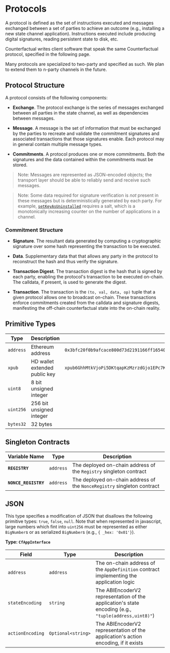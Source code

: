 # Protocols

A protocol is defined as the set of instructions executed and messages exchanged between a set of parties to achieve an outcome (e.g., installing a new state channel application). Instructions executed include producing digital signatures, reading persistent state to disk, etc.

Counterfactual writes client software that speak the same Counterfactual protocol, specified in the following page.

Many protocols are specialized to two-party and specified as such. We plan to extend them to n-party channels in the future.

## Protocol Structure

A protocol consists of the following components:

- **Exchange**. The protocol exchange is the series of messages exchanged between all parties in the state channel, as well as dependencies between messages.

- **Message**. A message is the set of information that must be exchanged by the parties to recreate and validate the commitment signatures and associated transactions that those signatures enable. Each protocol may in general contain multiple message types.

- **Commitments**. A protocol produces one or more commitments. Both the signatures and the data contained within the commitments must be stored.

> Note: Messages are represented as JSON-encoded objects; the transport layer should be able to reliably send and receive such messages.

> Note: Some data required for signature verification is _not_ present in these messages but is deterministically generated by each party. For example, [`setKeyAsUninstalled`](https://github.com/counterfactual/monorepo/blob/master/packages/contracts/contracts/UninstallKeyRegistry.sol#L21) requires a salt, which is a monotonically increasing counter on the number of applications in a channel.

### Commitment Structure

- **Signature**. The resultant data generated by computing a cryptographic signature over some hash representing the transaction to be executed.

- **Data**. Supplementary data that that allows any party in the protocol to reconstruct the hash and thus verify the signature.

- **Transaction Digest**. The transaction digest is the hash that is signed by each party, enabling the protocol's transaction to be executed on-chain. The calldata, if present, is used to generate the digest.

- **Transaction**. The transaction is the `(to, val, data, op)` tuple that a given protocol allows one to broadcast on-chain. These transactions enforce commitments created from the calldata and signature digests, manifesting the off-chain counterfactual state into the on-chain reality.

## Primitive Types

|   Type    |          Description          |                                                      Sample                                                       |
| --------- | ----------------------------- | ----------------------------------------------------------------------------------------------------------------- |
| `address` | Ethereum address              | `0x3bfc20f0b9afcace800d73d2191166ff16540258`                                                                      |
| `xpub`    | HD wallet extended public key | `xpub6GhhMtkVjoPi5DKtqapKzMzrzdGjo1EPc7Ka6KdeoXYdCrTBH1Hu1wKysm8boWSy8VeTKVJi6gQJ2qJ4YG2ZhvFDcUUgMJrFCJWN1PGtBry` |
| `uint8`   | 8 bit unsigned integer        |                                                                                                                   |
| `uint256` | 256 bit unsigned integer      |                                                                                                                   |
| `bytes32` | 32 bytes                      |                                                                                                                   |

## Singleton Contracts

|    Variable Name     |   Type    |                               Description                               |
| -------------------- | --------- | ----------------------------------------------------------------------- |
| **`REGISTRY`**       | `address` | The deployed on-chain address of the `Registry` singleton contract      |
| **`NONCE_REGISTRY`** | `address` | The deployed on-chain address of the `NonceRegistry` singleton contract |

## JSON

This type specifies a modification of JSON that disallows the following primitive types: `true`, `false`, `null`. Note that when represented in javascript, large numbers which fint into `uint256` must be represented as either `BigNumber`s or as serialized `BigNumber`s (e.g., `{ _hex: '0x01'}`).

**Type: `CfAppInterface`**

|      Field       |        Type        |                                             Description                                              |
| ---------------- | ------------------ | ---------------------------------------------------------------------------------------------------- |
| `address`        | `address`          | The on-chain address of the `AppDefinition` contract implementing the application logic              |
| `stateEncoding`  | `string`           | The ABIEncoderV2 representation of the application's state encoding (e.g., `"tuple(address,uint8)"`) |
| `actionEncoding` | `Optional<string>` | The ABIEncoderV2 representation of the application's action encoding, if it exists                   |
